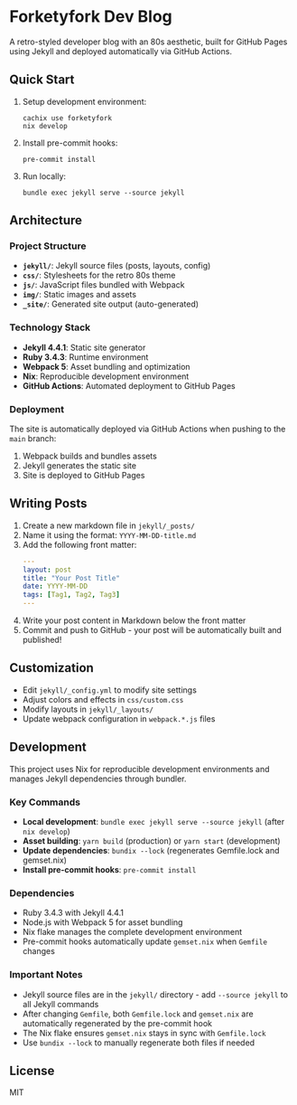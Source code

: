 # Forketyfork Dev Blog

A retro-styled developer blog with an 80s aesthetic, built for GitHub Pages using Jekyll and deployed automatically via GitHub Actions.

## Quick Start

1. Setup development environment:
   ```shell
   cachix use forketyfork
   nix develop
   ```

2. Install pre-commit hooks:
   ```shell
   pre-commit install
   ```

3. Run locally:
   ```shell
   bundle exec jekyll serve --source jekyll
   ```

## Architecture

### Project Structure
- **`jekyll/`**: Jekyll source files (posts, layouts, config)
- **`css/`**: Stylesheets for the retro 80s theme
- **`js/`**: JavaScript files bundled with Webpack
- **`img/`**: Static images and assets
- **`_site/`**: Generated site output (auto-generated)

### Technology Stack
- **Jekyll 4.4.1**: Static site generator
- **Ruby 3.4.3**: Runtime environment
- **Webpack 5**: Asset bundling and optimization
- **Nix**: Reproducible development environment
- **GitHub Actions**: Automated deployment to GitHub Pages

### Deployment
The site is automatically deployed via GitHub Actions when pushing to the `main` branch:
1. Webpack builds and bundles assets
2. Jekyll generates the static site
3. Site is deployed to GitHub Pages

## Writing Posts

1. Create a new markdown file in `jekyll/_posts/`
2. Name it using the format: `YYYY-MM-DD-title.md`
3. Add the following front matter:
   ```yaml
   ---
   layout: post
   title: "Your Post Title"
   date: YYYY-MM-DD
   tags: [Tag1, Tag2, Tag3]
   ---
   ```
4. Write your post content in Markdown below the front matter
5. Commit and push to GitHub - your post will be automatically built and published!

## Customization

- Edit `jekyll/_config.yml` to modify site settings
- Adjust colors and effects in `css/custom.css`
- Modify layouts in `jekyll/_layouts/`
- Update webpack configuration in `webpack.*.js` files

## Development

This project uses Nix for reproducible development environments and manages Jekyll dependencies through bundler.

### Key Commands
- **Local development**: `bundle exec jekyll serve --source jekyll` (after `nix develop`)
- **Asset building**: `yarn build` (production) or `yarn start` (development)
- **Update dependencies**: `bundix --lock` (regenerates Gemfile.lock and gemset.nix)
- **Install pre-commit hooks**: `pre-commit install`

### Dependencies
- Ruby 3.4.3 with Jekyll 4.4.1
- Node.js with Webpack 5 for asset bundling
- Nix flake manages the complete development environment
- Pre-commit hooks automatically update `gemset.nix` when `Gemfile` changes

### Important Notes
- Jekyll source files are in the `jekyll/` directory - add `--source jekyll` to all Jekyll commands
- After changing `Gemfile`, both `Gemfile.lock` and `gemset.nix` are automatically regenerated by the pre-commit hook
- The Nix flake ensures `gemset.nix` stays in sync with `Gemfile.lock`
- Use `bundix --lock` to manually regenerate both files if needed

## License

MIT
